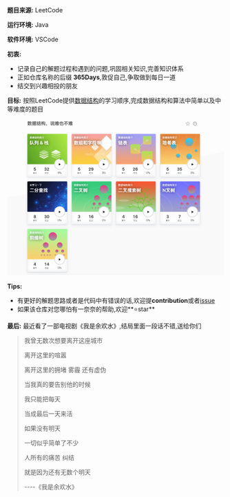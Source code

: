 

**题目来源:** LeetCode

**运行环境:** Java

**软件环境:** VSCode

**初衷:**
- 记录自己的解题过程和遇到的问题,巩固相关知识,完善知识体系
- 正如仓库名称的后缀 **365Days**,敦促自己,争取做到每日一道
- 结交到兴趣相投的朋友 

**目标:** 按照LeetCode提供[数据结构](https://leetcode-cn.com/explore/learn/)的学习顺序,完成数据结构和算法中简单以及中等难度的题目

![](https://github.com/CrabMen/DataStructureAndAlgorithms-365Days/blob/master/Images/desc.png)

  
**Tips:**  
- 有更好的解题思路或者是代码中有错误的话,欢迎提**contribution**或者[issue](https://github.com/CrabMen/DataStructureAndAlgorithms-365Days/issues)
- 如果该仓库对您哪怕有一奈奈的帮助,欢迎**⭐️star**

**最后:** 最近看了一部电视剧《我是余欢水》,结局里面一段话不错,送给你们

> 我曾无数次想要离开这座城市
>
> 离开这里的喧嚣
>
> 离开这里的拥堵 雾霾 还有虚伪
>
> 当我真的要告别他的时候
>
> 我只能把每天
>
> 当成最后一天来活
>
> 如果没有明天
>
> 一切似乎简单了不少
>
> 人所有的痛苦 纠结
>
> 就是因为还有无数个明天
>
> ----《我是余欢水》
